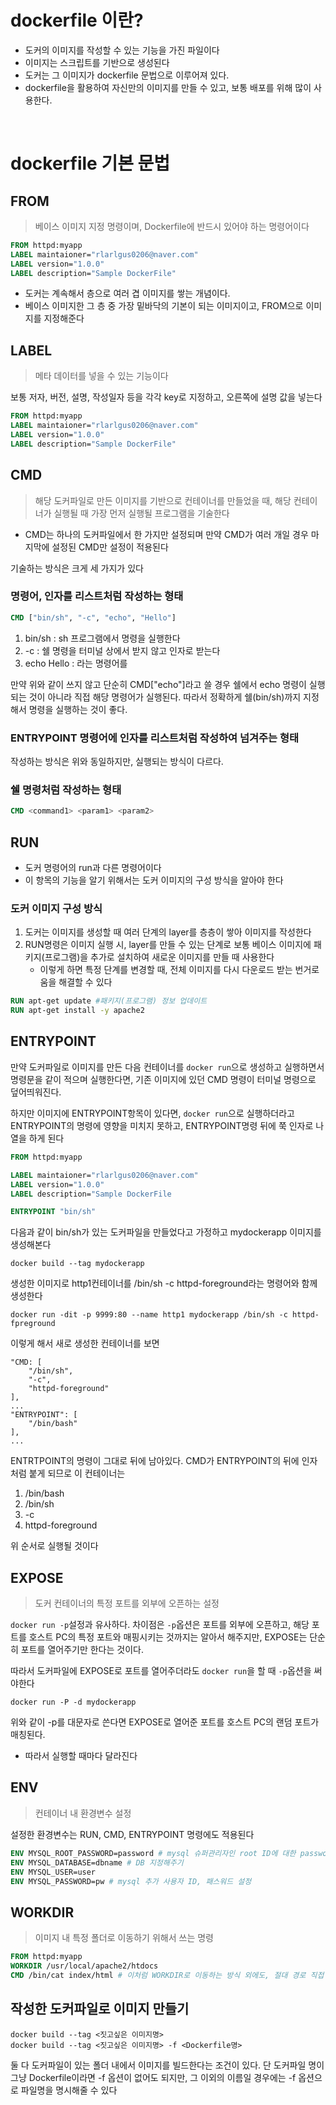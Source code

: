 # dockerfile 이란?
* 도커의 이미지를 작성할 수 있는 기능을 가진 파일이다
* 이미지는 스크립트를 기반으로 생성된다
* 도커는 그 이미지가 dockerfile 문법으로 이루어져 있다.
* dockerfile을 활용하여 자신만의 이미지를 만들 수 있고, 보통 배포를 위해 많이 사용한다.


<br>

# dockerfile 기본 문법

## FROM
> 베이스 이미지 지정 명령이며, Dockerfile에 반드시 있어야 하는 명령어이다

```dockerfile
FROM httpd:myapp
LABEL maintaioner="rlarlgus0206@naver.com"
LABEL version="1.0.0"
LABEL description="Sample DockerFile"
```
* 도커는 계속해서 층으로 여러 겹 이미지를 쌓는 개념이다.
* 베이스 이미지한 그 층 중 가장 밑바닥의 기본이 되는 이미지이고, FROM으로 이미지를 지정해준다

## LABEL
> 메타 데이터를 넣을 수 있는 기능이다

보통 저자, 버전, 설명, 작성일자 등을 각각 key로 지정하고, 오른쪽에 설명 값을 넣는다

```dockerfile
FROM httpd:myapp
LABEL maintaioner="rlarlgus0206@naver.com"
LABEL version="1.0.0"
LABEL description="Sample DockerFile"
```

## CMD
> 해당 도커파일로 만든 이미지를 기반으로 컨테이너를 만들었을 때, 해당 컨테이너가 실행될 때 가장 먼저 실행될 프로그램을 기술한다

* CMD는 하나의 도커파일에서 한 가지만 설정되며 만약 CMD가 여러 개일 경우 마지막에 설정된 CMD만 설정이 적용된다

기술하는 방식은 크게 세 가지가 있다
### 명령어, 인자를 리스트처럼 작성하는 형태
```dockerfile
CMD ["bin/sh", "-c", "echo", "Hello"]
```
1. bin/sh : sh 프로그램에서 명령을 실행한다 
2. -c : 쉘 명령을 터미널 상에서 받지 않고 인자로 받는다
3. echo Hello : 라는 명령어를

만약 위와 같이 쓰지 않고 단순히 CMD["echo"]라고 쓸 경우 쉘에서 echo 명령이 실행되는 것이 아니라 직접 해당 명령어가 실행된다.
따라서 정확하게 쉘(bin/sh)까지 지정해서 명령을 실행하는 것이 좋다.

### ENTRYPOINT 명령어에 인자를 리스트처럼 작성하여 넘겨주는 형태
작성하는 방식은 위와 동일하지만, 실행되는 방식이 다르다.
### 쉘 명령처럼 작성하는 형태
```dockerfile
CMD <command1> <param1> <param2>
```

## RUN
* 도커 명령어의 run과 다른 명령어이다
* 이 항목의 기능을 알기 위해서는 도커 이미지의 구성 방식을 알아야 한다

### 도커 이미지 구성 방식
1. 도커는 이미지를 생성할 때 여러 단계의 layer를 층층이 쌓아 이미지를 작성한다
2. RUN명령은 이미지 실행 시, layer를 만들 수 있는 단계로 보통 베이스 이미지에 패키지(프로그램)을 추가로 설치하여 새로운 이미지를 만들 때 사용한다
    * 이렇게 하면 특정 단계를 변경할 때, 전체 이미지를 다시 다운로드 받는 번거로움을 해결할 수 있다
```dockerfile
RUN apt-get update #패키지(프로그램) 정보 업데이트
RUN apt-get install -y apache2
```

## ENTRYPOINT
만약 도커파일로 이미지를 만든 다음 컨테이너를 `docker run`으로 생성하고 실행하면서 명령문을 같이 적으며 실행한다면, 기존 이미지에 있던 CMD 명령이 터미널 명령으로 덮어띄워진다.

하지만 이미지에 ENTRYPOINT항목이 있다면, `docker run`으로 실행하더라고 ENTRYPOINT의 명령에 영향을 미치지 못하고, ENTRYPOINT명령 뒤에 쭉 인자로 나열을 하게 된다

```dockerfile
FROM httpd:myapp

LABEL maintaioner="rlarlgus0206@naver.com"
LABEL version="1.0.0"
LABEL description="Sample DockerFile

ENTRYPOINT "bin/sh"
```
다음과 같이 bin/sh가 있는 도커파일을 만들었다고 가정하고 mydockerapp 이미지를 생성해본다
```
docker build --tag mydockerapp
```

생성한 이미지로 http1컨테이너를 /bin/sh -c httpd-foreground라는 명령어와 함께 생성한다

```
docker run -dit -p 9999:80 --name http1 mydockerapp /bin/sh -c httpd-fpreground
```
이렇게 해서 새로 생성한 컨테이너를 보면

```
"CMD: [
    "/bin/sh",
    "-c",
    "httpd-foreground"
],
...
"ENTRYPOINT": [
    "/bin/bash"
],
...
```

ENTRTPOINT의 명령이 그대로 뒤에 남아있다.
CMD가 ENTRYPOINT의 뒤에 인자처럼 붙게 되므로 이 컨테이너는
1. /bin/bash
2. /bin/sh
3. -c
4. httpd-foreground

위 순서로 실행될 것이다

## EXPOSE
> 도커 컨테이너의 특정 포트를 외부에 오픈하는 설정

`docker run -p`설정과 유사하다. 차이점은 `-p`옵션은 포트를 외부에 오픈하고, 해당 포트를 호스트 PC의 특정 포트와 매핑시키는 것까지는 알아서 해주지만,
EXPOSE는 단순히 포트를 열어주기만 한다는 것이다.

따라서 도커파일에 EXPOSE로 포트를 열어주더라도 `docker run`을 할 때 `-p`옵션을 써야한다
```
docker run -P -d mydockerapp
```
위와 같이 -p를 대문자로 쓴다면 EXPOSE로 열어준 포트를 호스트 PC의 랜덤 포트가 매칭된다.
* 따라서 실행할 때마다 달라진다

## ENV
> 컨테이너 내 환경변수 설정

설정한 환경변수는 RUN, CMD, ENTRYPOINT 명령에도 적용된다

```dockerfile
ENV MYSQL_ROOT_PASSWORD=password # mysql 슈퍼관리자인 root ID에 대한 password란에 패스워드 설정하기
ENV MYSQL_DATABASE=dbname # DB 지정해주기
ENV MYSQL_USER=user
ENV MYSQL_PASSWORD=pw # mysql 추가 사용자 ID, 패스워드 설정
```

## WORKDIR
> 이미지 내 특정 폴더로 이동하기 위해서 쓰는 명령

```dockerfile
FROM httpd:myapp
WORKDIR /usr/local/apache2/htdocs
CMD /bin/cat index/html # 이처럼 WORKDIR로 이동하는 방식 외에도, 절대 경로 직접 모두 써주는 방법도 존재한다
```

## 작성한 도커파일로 이미지 만들기
```
docker build --tag <짓고싶은 이미지명> 
docker build --tag <짓고싶은 이미지명> -f <Dockerfile명> 
```
둘 다 도커파일이 있는 폴더 내에서 이미지를 빌드한다는 조건이 있다.
단 도커파일 명이 그냥 Dockerfile이라면 -f 옵션이 없어도 되지만, 그 이외의 이름일 경우에는 -f 옵션으로 파일명을 명시해줄 수 있다

































